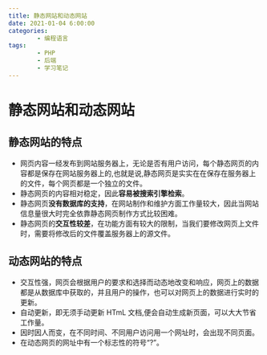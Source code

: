 ```yaml
---
title: 静态网站和动态网站
date: 2021-01-04 6:00:00
categories:
        - 编程语言
tags:
        - PHP
        - 后端
        - 学习笔记
---
```


# 静态网站和动态网站

## 静态网站的特点

- 网页内容一经发布到网站服务器上，无论是否有用户访问，每个静态网页的内容都是保存在网站服务器上的,也就是说,静态网页是实实在在保存在服务器上的文件，每个网页都是一个独立的文件。
- 静态网页的内容相对稳定，因此**容易被搜索引擎检索**。
- 静态网页**没有数据库的支持**，在网站制作和维护方面工作量较大，因此当网站信息量很大时完全依靠静态网页制作方式比较困难。
- 静态网页的**交互性较差**，在功能方面有较大的限制，当我们要修改网页上文件时，需要将修改后的文件覆盖服务器上的源文件。

## 动态网站的特点

- 交互性强，网页会根据用户的要求和选择而动态地改变和响应，网页上的数据都是从数据库中获取的，并且用户的操作，也可以对网页上的数据进行实时的更新。
- 自动更新，即无须手动更新 HTmL 文档,便会自动生成新页面，可以大大节省工作量。
- 因时因人而变，在不同时间、不同用户访问用一个网址时，会出现不同页面。
- 在动态网页的网址中有一个标志性的符号“?”。
